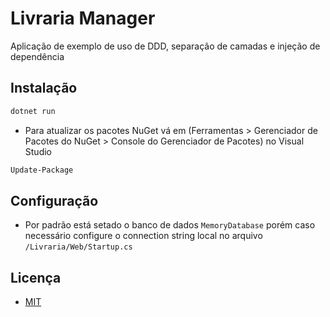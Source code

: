 # Livraria Manager

Aplicação de exemplo de uso de DDD, separação de camadas e injeção de dependência

## Instalação

```bash
dotnet run
```

- Para atualizar os pacotes NuGet vá em (Ferramentas > Gerenciador de Pacotes do NuGet > Console do Gerenciador de Pacotes) no Visual Studio
```bash
Update-Package
```

## Configuração
- Por padrão está setado o banco de dados `MemoryDatabase` porém caso necessário configure o connection string local no arquivo `/Livraria/Web/Startup.cs`

## Licença
- [MIT](https://opensource.org/licenses/MIT)